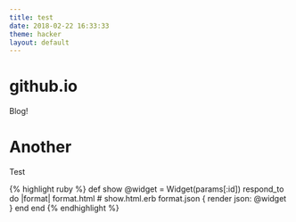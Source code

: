 ```yaml
---
title: test
date: 2018-02-22 16:33:33
theme: hacker
layout: default
---
```


# github.io
Blog!


# Another
Test

{% highlight ruby %}
def show
  @widget = Widget(params[:id])
  respond_to do |format|
    format.html # show.html.erb
    format.json { render json: @widget }
  end
end
{% endhighlight %}
